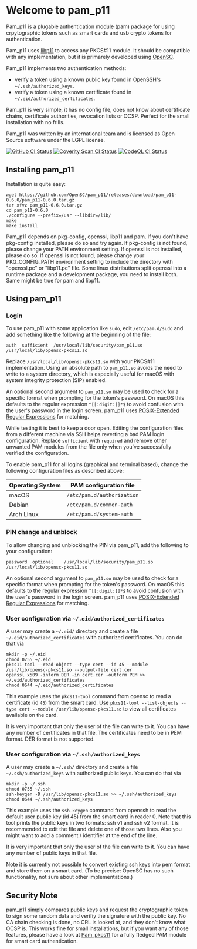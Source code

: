 # Welcome to pam_p11

Pam_p11 is a plugable authentication module (pam) package for using crpytographic tokens such as smart cards and usb crypto tokens for authentication.

Pam_p11 uses [libp11](https://github.com/OpenSC/libp11/) to access any PKCS#11 module. It should be compatible with any implementation, but it is primarely developed using [OpenSC](https://github.com/OpenSC/OpenSC/).

Pam_p11 implements two authentication methods:

- verify a token using a known public key found in OpenSSH's `~/.ssh/authorized_keys`.
- verify a token using a known certificate found in `~/.eid/authorized_certificates`.

Pam_p11 is very simple, it has no config file, does not know about certificate chains, certificate authorities, revocation lists or OCSP. Perfect for the small installation with no frills.

Pam_p11 was written by an international team and is licensed as Open Source software under the LGPL license.

[![GitHub CI Status](https://img.shields.io/github/actions/workflow/status/OpenSC/pam_p11/ci.yml?branch=master&label=Linux%2FmacOS&logo=github)](https://github.com/OpenSC/pam_p11/actions/workflows/ci.yml?branch=master) [![Coverity Scan CI Status](https://img.shields.io/coverity/scan/15452.svg?label=Coverity%20Scan)](https://scan.coverity.com/projects/15452) [![CodeQL CI Status](https://img.shields.io/github/actions/workflow/status/OpenSC/pam_p11/codeql.yml?branch=master&label=CodeQL&logo=github)](https://github.com/OpenSC/pam_p11/actions/workflows/codeql.yml?branch=master)

## Installing pam_p11

Installation is quite easy:

```
wget https://github.com/OpenSC/pam_p11/releases/download/pam_p11-0.6.0/pam_p11-0.6.0.tar.gz
tar xfvz pam_p11-0.6.0.tar.gz
cd pam_p11-0.6.0
./configure --prefix=/usr --libdir=/lib/
make
make install
```

Pam_p11 depends on pkg-config, openssl, libp11 and pam.  If you don't have pkg-config installed, please do so and try again.  If pkg-config is not found, please change your PATH environment setting.  If openssl is not installed, please do so. If openssl is not found, please change your PKG_CONFIG_PATH environment setting to include the directory with "openssl.pc" or "libp11.pc" file. Some linux distributions split openssl into a runtime package and a development package, you need to install both. Same might be true for pam and libp11.

## Using pam_p11

### Login

To use pam_p11 with some application like `sudo`, edit `/etc/pam.d/sudo` and add something like the following at the beginning of the file:

```
auth  sufficient  /usr/local/lib/security/pam_p11.so  /usr/local/lib/opensc-pkcs11.so
```

Replace `/usr/local/lib/opensc-pkcs11.so` with your PKCS#11 implementation. Using an absolute path to `pam_p11.so` avoids the need to write to a system directory, which is especially useful for macOS with system integrity protection (SIP) enabled.

An optional second argument to `pam_p11.so` may be used to check for a specific format when prompting for the token's password. On macOS this defaults to the regular expression `^[[:digit:]]*$` to avoid confusion with the user's password in the login screen. pam_p11 uses [POSIX-Extended Regular Expressions](https://man.openbsd.org/re_format.7) for matching.

While testing it is best to keep a door open. Editing the configuration files from a different machine via SSH helps reverting a bad PAM login configuration. Replace `sufficient` with `required` and remove other unwanted PAM modules from the file only when you've successfully verified the configuration.

To enable pam_p11 for all logins (graphical and terminal based), change the following configuration files as described above:

| Operating System | PAM configuration file     |
| ---------------- | -------------------------- |
| macOS            | `/etc/pam.d/authorization` |
| Debian           | `/etc/pam.d/common-auth`   |
| Arch Linux       | `/etc/pam.d/system-auth`   |

### PIN change and unblock

To allow changing and unblocking the PIN via pam_p11, add the following to your configuration:

```
password  optional    /usr/local/lib/security/pam_p11.so  /usr/local/lib/opensc-pkcs11.so
```

An optional second argument to `pam_p11.so` may be used to check for a specific format when prompting for the token's password. On macOS this defaults to the regular expression `^[[:digit:]]*$` to avoid confusion with the user's password in the login screen. pam_p11 uses [POSIX-Extended Regular Expressions](https://man.openbsd.org/re_format.7) for matching.

### User configuration via `~/.eid/authorized_certificates`

A user may create a `~/.eid/` directory and create a file `~/.eid/authorized_certificates` with authorized certificates. You can do that via

```
mkdir -p ~/.eid
chmod 0755 ~/.eid
pkcs11-tool --read-object --type cert --id 45 --module /usr/lib/opensc-pkcs11.so --output-file cert.cer
openssl x509 -inform DER -in cert.cer -outform PEM >> ~/.eid/authorized_certificates
chmod 0644 ~/.eid/authorized_certificates
```

This example uses the `pkcs11-tool` command from opensc to read a certificate (id `45`) from the smart card. Use `pkcs11-tool --list-objects --type cert --module /usr/lib/opensc-pkcs11.so` to view all certificates available on the card.

It is very important that only the user of the file can write to it. You can have any number of certificates in that file. The certificates need to be in PEM format. DER format is not supported.

### User configuration via `~/.ssh/authorized_keys`

A user may create a `~/.ssh/` directory and create a file `~/.ssh/authorized_keys` with authorized public keys. You can do that via

```
mkdir -p ~/.ssh
chmod 0755 ~/.ssh
ssh-keygen -D /usr/lib/opensc-pkcs11.so >> ~/.ssh/authorized_keys
chmod 0644 ~/.ssh/authorized_keys
```

This example uses the `ssh-keygen` command from openssh to read the default user public key (id 45) from the smart card in reader 0.  Note that this tool prints the public keys in two formats: ssh v1 and ssh v2 format. It is recommended to edit the file and delete one of those two lines. Also you might want to add a comment / identifier at the end of the line.

It is very important that only the user of the file can write to it.  You can have any number of public keys in that file.

Note it is currently not possible to convert existing ssh keys into pem format and store them on a smart card. (To be precise: OpenSC has no such functionality, not sure about other implementations.)

## Security Note

pam_p11 simply compares public keys and request the cryptographic token to sign some random data and verifiy the signature with the public key. No CA chain checking is done, no CRL is looked at, and they don't know what OCSP is. This works fine for small installations, but if you want any of those features, please have a look at [Pam_pkcs11](https://github.com/OpenSC/pam_pkcs11) for a fully fledged PAM module for smart card authentication.
